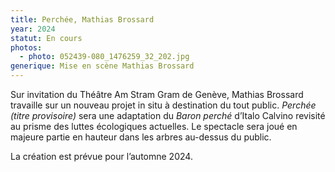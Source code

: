 ```yaml
---
title: Perchée, Mathias Brossard
year: 2024
statut: En cours
photos:
  - photo: 052439-080_1476259_32_202.jpg
generique: Mise en scène Mathias Brossard
---
```


Sur invitation du Théâtre Am Stram Gram de Genève, Mathias Brossard travaille sur un nouveau projet in situ à destination du tout public. _Perchée (titre provisoire)_ sera une adaptation du _Baron perché_ d’Italo Calvino revisité au prisme des luttes écologiques actuelles. Le spectacle sera joué en majeure partie en hauteur dans les arbres au-dessus du public.

La création est prévue pour l’automne 2024.
